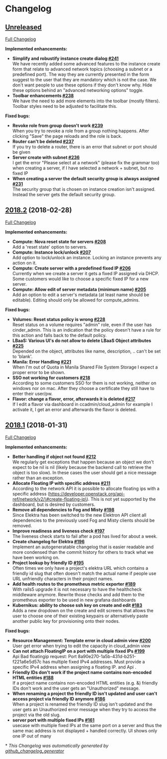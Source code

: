 # Changelog

## [Unreleased](https://github.com/sapcc/elektra/tree/HEAD)

[Full Changelog](https://github.com/sapcc/elektra/compare/2018.2...HEAD)

**Implemented enhancements:**

- **Simplify and robustify instance create dialog [\#241](https://github.com/sapcc/elektra/issues/241)**   
We have recently added some advanced features to the instance create form that relate to advanced network topics \(choosing a subnet or a predefined port\). The way they are currently presented in the form suggest to the user that they are mandatory which is not the case. We don't want people to use these options if they don't know why. Hide these options behind an "advanced networking options" toggle.
- **Toolbar enhancements [\#238](https://github.com/sapcc/elektra/issues/238)**   
We have the need to add more elements into the toolbar \(mostly filters\). Toolbar styles need to be adjusted to facilitate this.

**Fixed bugs:**

- **Revoke role from group doesn't work [\#239](https://github.com/sapcc/elektra/issues/239)**   
When you try to revoke a role from a group nothing happens. After clicking "Save" the page reloads and the role is back.
- **Router can't be deleted [\#237](https://github.com/sapcc/elektra/issues/237)**   
If you try to delete a router, there is an error that subnet or port should be given
- **Server create with subnet [\#236](https://github.com/sapcc/elektra/issues/236)**   
I get the error "Please select at a network" \(please fix the grammar too\) when creating a server, if I have selected a network + subnet, but no fixed IP
- **When creating a server the default security group is always assigned [\#231](https://github.com/sapcc/elektra/issues/231)**   
The security group that is chosen on instance creation isn't assigned. Instead the server gets the default security group.

## [2018.2](https://github.com/sapcc/elektra/tree/2018.2) (2018-02-28)

[Full Changelog](https://github.com/sapcc/elektra/compare/2018.1...2018.2)

**Implemented enhancements:**

- **Compute: Nova reset state for servers [\#208](https://github.com/sapcc/elektra/issues/208)**   
Add a 'reset state' option to servers.
- **Compute: Instance lock/unlock [\#207](https://github.com/sapcc/elektra/issues/207)**   
Add option to lock/unlock an instance. Locking an instance prevents any action on it.
- **Compute: Create server with a predefined fixed IP [\#206](https://github.com/sapcc/elektra/issues/206)**   
Currently when we create a server it gets a fixed IP assigned via DHCP. Some customers would like to choose a specific fixed IP for a new server.
- **Compute: Allow edit of server metadata \(minimum name\) [\#205](https://github.com/sapcc/elektra/issues/205)**   
Add an option to edit a server's metadata \(at least name should be editable\). Editing should only be allowed for compute\_admins.

**Fixed bugs:**

- **Volumes: Reset status policy is wrong [\#228](https://github.com/sapcc/elektra/issues/228)**   
Reset status on a volume requires "admin" role, even if the user has cinder\_admin. This is an indication that the policy doesn't have a rule for this action and falls back to the default policy.
- **LBaaS: Various UI's do not allow to delete LBaaS Object attributes [\#225](https://github.com/sapcc/elektra/issues/225)**   
Depended on the object, attributes like name, description, .. can't be set to 'blank'.
- **Manila: Error Handling [\#221](https://github.com/sapcc/elektra/issues/221)**   
When I'm out of Quota in Manila Shared File System Storage I expect a proper error to be shown.
- **SSO not working for customers [\#218](https://github.com/sapcc/elektra/issues/218)**   
According to some customers SSO for them is not working, neither on windows nor on mac. After they choose a certificate they still have to enter their user/pw.
- **Flavor: change a flavor, error, afterwards it is deleted [\#217](https://github.com/sapcc/elektra/issues/217)**   
If I edit a flavor via dashboard in ccadmin/cloud\_admin for example I activate it, I get an error and afterwards the flavor is deleted.

## [2018.1](https://github.com/sapcc/elektra/tree/2018.1) (2018-01-31)

[Full Changelog](https://github.com/sapcc/elektra/compare/2018.0...2018.1)

**Implemented enhancements:**

- **Better handling if object not found [\#212](https://github.com/sapcc/elektra/issues/212)**   
We regularly get exceptions that happen because an object we don't expect to be nil is nil \(likely because the backend call to retrieve the object is too slow\). In these cases the user should get a nice message rather than an exception.
- **Allocate Floating IP with specific address [\#211](https://github.com/sapcc/elektra/issues/211)**   
According to the network API it is possible to allocate floating ips with a specific address \(https://developer.openstack.org/api-ref/network/v2/\#create-floating-ip\). This is not yet supported by the dashboard, but is desired by customers.
- **Remove all dependencies to Fog and Misty [\#198](https://github.com/sapcc/elektra/issues/198)**   
Since Elektra has been switched to the new Elektron API client all dependencies to the previously used Fog and Misty clients should be removed.
- **Improve readiness and liveness check [\#197](https://github.com/sapcc/elektra/issues/197)**   
The liveness check starts to fail after a pod has lived for about a week.
- **Create changelog for Elektra [\#196](https://github.com/sapcc/elektra/issues/196)**   
Implement an autogeneratable changelog that is easier readable and more condensed than the commit history for others to track what we have been working on.
- **Project lookup by friendly ID  [\#195](https://github.com/sapcc/elektra/issues/195)**   
Often times we only have a project's elektra URL which contains a friendly id slug that often doesn't match the actual name if people use URL unfriendly characters in their project names.
- **Add health routes to the prometheus metric exporter [\#189](https://github.com/sapcc/elektra/issues/189)**   
With rails5 upgrade it is not necessary to have the healthcheck middleware anymore. Rewrite those checks and add them to the prometheus exporter to be used in new grafana dashboards
- **Kubernikus: ability to choose ssh key on create and edit [\#183](https://github.com/sapcc/elektra/pull/183)**   
Adds a new dropdown on the create and edit screens that allows the user to choose one of their existing keypairs or alternatively paste another public key for provisioning onto their nodes.

**Fixed bugs:**

- **Resource Management: Template error in cloud admin view [\#200](https://github.com/sapcc/elektra/issues/200)**   
User get error when trying to edit the capacity in cloud\_admin view
- **Can not attach FloatingIP on a port with multiple fixed IPs [\#199](https://github.com/sapcc/elektra/issues/199)**   
Api Bad floatingip request: Port 8a90e270-1a5b-431d-b251-f221a6e5d57c has multiple fixed IPv4 addresses. Must provide a specific IPv4 address when assigning a floating IP. and Api .
- **Friendly IDs don't work if the project name contains non-encoded HTML entities [\#188](https://github.com/sapcc/elektra/issues/188)**   
If a project name contains non-encoded HTML entities \(e.g. &\) friendly IDs don't work and the user gets an "Unauthorized" message.
- **When renaming a project the friendly ID isn't updated and user can't access project via friendly ID anymore [\#186](https://github.com/sapcc/elektra/issues/186)**   
When a project is renamed the friendly ID slug isn't updated and the user gets an Unauthorized error message when they try to access the project via the old slug.
- **server port with multiple fixed IPs [\#161](https://github.com/sapcc/elektra/issues/161)**   
usecase with multiple fixed IPs at the same port on a server and thus the same mac address is not displayed + handled correctly. UI shows only one IP out of many



\* *This Changelog was automatically generated by [github_changelog_generator](https://github.com/skywinder/Github-Changelog-Generator)*